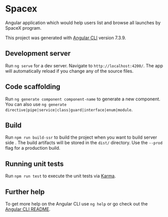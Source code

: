 # Spacex

Angular application which would help users list and browse all launches by SpaceX program.

This project was generated with [Angular CLI](https://github.com/angular/angular-cli) version 7.3.9.

## Development server

Run `ng serve` for a dev server. Navigate to `http://localhost:4200/`. The app will automatically reload if you change any of the source files.

## Code scaffolding

Run `ng generate component component-name` to generate a new component. You can also use `ng generate directive|pipe|service|class|guard|interface|enum|module`.

## Build

Run `npm run build-ssr` to build the project when you want to build server side . The build artifacts will be stored in the `dist/` directory. Use the `--prod` flag for a production build.

## Running unit tests

Run `npm run test` to execute the unit tests via [Karma](https://karma-runner.github.io).


## Further help

To get more help on the Angular CLI use `ng help` or go check out the [Angular CLI README](https://github.com/angular/angular-cli/blob/master/README.md).
